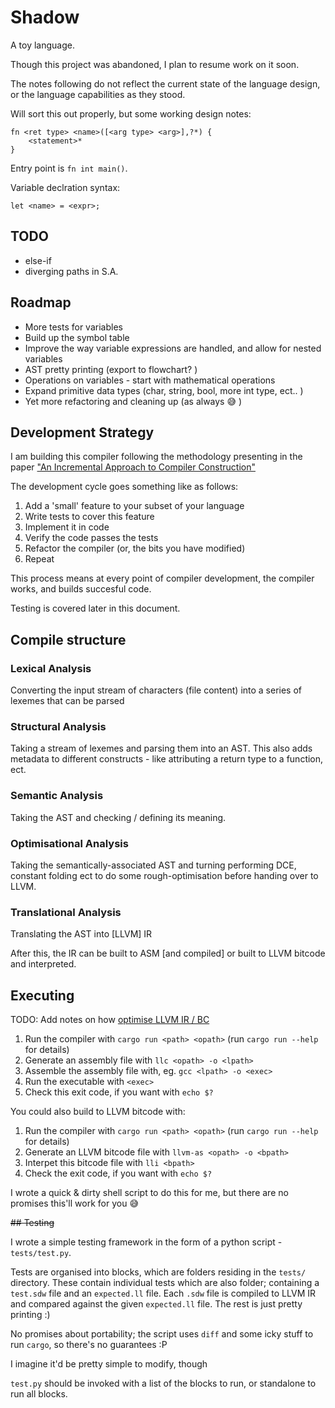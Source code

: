 # Shadow

A toy language.

Though this project was abandoned, I plan to resume work on it soon.

The notes following do not reflect the current state of the language design, or the language capabilities as they stood.

Will sort this out properly, but some working design notes:

```
fn <ret type> <name>([<arg type> <arg>],?*) {
    <statement>*
}
```

Entry point is `fn int main()`.

Variable declration syntax:

```
let <name> = <expr>;
```

## TODO

- else-if
- diverging paths in S.A.

## Roadmap

- More tests for variables
- Build up the symbol table
- Improve the way variable expressions are handled, and allow for nested variables
- AST pretty printing (export to flowchart? )
- Operations on variables - start with mathematical operations
- Expand primitive data types (char, string, bool, more int type, ect.. )
- Yet more refactoring and cleaning up (as always :sweat_smile: )

## Development Strategy

I am building this compiler following the methodology presenting in the paper
["An Incremental Approach to Compiler Construction"](http://scheme2006.cs.uchicago.edu/11-ghuloum.pdf)

The development cycle goes something like as follows:

1) Add a 'small' feature to your subset of your language
2) Write tests to cover this feature
3) Implement it in code
4) Verify the code passes the tests
5) Refactor the compiler (or, the bits you have modified)
6) Repeat

This process means at every point of compiler development, the compiler works, and builds succesful code.

Testing is covered later in this document.

## Compile structure

### Lexical Analysis

Converting the input stream of characters (file content) into a series of lexemes that can be parsed

### Structural Analysis

Taking a stream of lexemes and parsing them into an AST.
This also adds metadata to different constructs - like attributing a return type to a function, ect.

### Semantic Analysis

Taking the AST and checking / defining its meaning. 

### Optimisational Analysis

Taking the semantically-associated AST and turning performing DCE, constant folding ect to
do some rough-optimisation before handing over to LLVM.

### Translational Analysis

Translating the AST into [LLVM] IR

After this, the IR can be built to ASM [and compiled] or built to LLVM bitcode and interpreted.

## Executing

TODO: Add notes on how [optimise LLVM IR / BC](https://llvm.org/docs/CommandGuide/opt.html)

1) Run the compiler with `cargo run <path> <opath>` (run `cargo run --help` for details)
2) Generate an assembly file with `llc <opath> -o <lpath>`
3) Assemble the assembly file with, eg. `gcc <lpath> -o <exec>`
4) Run the executable with `<exec>`
5) Check this exit code, if you want with `echo $?`

You could also build to LLVM bitcode with: 

1) Run the compiler with `cargo run <path> <opath>` (run `cargo run --help` for details)
2) Generate an LLVM bitcode file with `llvm-as <opath> -o <bpath>`
3) Interpet this bitcode file with `lli <bpath>`
4) Check the exit code, if you want with `echo $?`

I wrote a quick & dirty shell script to do this for me,
but there are no promises this'll work for you :sweat_smile:

~~## Testing~~

I wrote a simple testing framework in the form of a python script - `tests/test.py`.

Tests are organised into blocks, which are folders residing in the `tests/` directory.
These contain individual tests which are also folder; containing a `test.sdw` file and an `expected.ll` file.
Each `.sdw` file is compiled to LLVM IR and compared against the given `expected.ll` file.
The rest is just pretty printing :)

No promises about portability; the script uses `diff` and some icky stuff to run `cargo`,
so there's no guarantees :P

I imagine it'd be pretty simple to modify, though

`test.py` should be invoked with a list of the blocks to run, or standalone to run all blocks.
